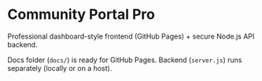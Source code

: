 # Community Portal Pro

Professional dashboard-style frontend (GitHub Pages) + secure Node.js API backend.

Docs folder (`docs/`) is ready for GitHub Pages. Backend (`server.js`) runs separately (locally or on a host).